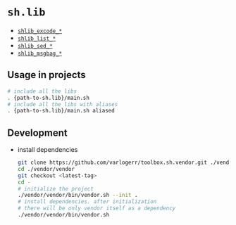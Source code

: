 # `sh.lib`

* [`shlib_excode_*`](./lib/excode.md)
* [`shlib_list_*`](./lib/list.md)
* [`shlib_sed_*`](./lib/sed.md)
* [`shlib_msgbag_*`](./lib/msgbag.md)

## Usage in projects

```sh
# include all the libs
. {path-to-sh.lib}/main.sh
# include all the libs with aliases
. {path-to-sh.lib}/main.sh aliased
```

## Development

* install dependencies

  ```sh
  git clone https://github.com/varlogerr/toolbox.sh.vendor.git ./vendor/vendor
  cd ./vendor/vendor
  git checkout <latest-tag>
  cd -
  # initialize the project
  ./vendor/vendor/bin/vendor.sh --init .
  # install dependencies. after initialization
  # there will be only vendor itself as a dependency
  ./vendor/vendor/bin/vendor.sh
  ```

